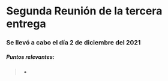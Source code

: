 # Segunda Reunión de la tercera entrega 
### Se llevó a cabo el día 2 de diciembre del 2021

##### Puntos relevantes:
>- 
